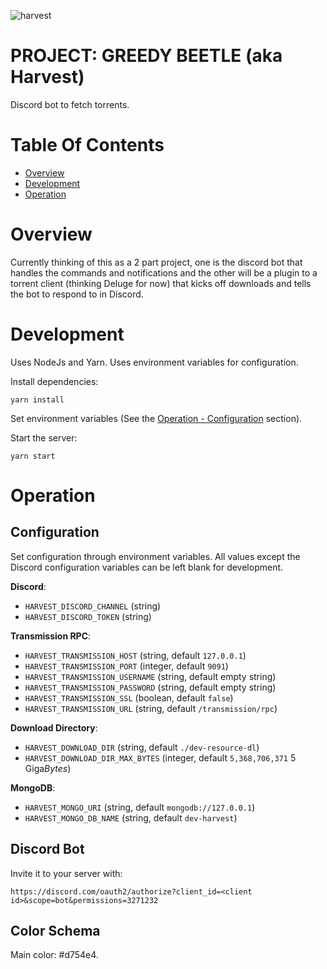 ![harvest](https://static.wikia.nocookie.net/jjba/images/4/4d/Harvest.png/revision/latest?cb=20150523152239)

# PROJECT: GREEDY BEETLE (aka Harvest)
Discord bot to fetch torrents.

# Table Of Contents
- [Overview](#overview)
- [Development](#development)
- [Operation](#operation)

# Overview
Currently thinking of this as a 2 part project, one is the discord bot that 
handles the commands and notifications and the other will be a plugin to a 
torrent client (thinking Deluge for now) that kicks off downloads and tells the 
bot to respond to in Discord.

# Development
Uses NodeJs and Yarn. Uses environment variables for configuration.

Install dependencies:

```
yarn install
```

Set environment variables (See  the [Operation - Configuration](#configuration)
section).

Start the server:

```
yarn start
```

# Operation
## Configuration
Set configuration through environment variables. All values except the Discord 
configuration variables can be left blank for development.

**Discord**:  

- `HARVEST_DISCORD_CHANNEL` (string)
- `HARVEST_DISCORD_TOKEN` (string)

**Transmission RPC**:  

- `HARVEST_TRANSMISSION_HOST` (string, default `127.0.0.1`)
- `HARVEST_TRANSMISSION_PORT` (integer, default `9091`)
- `HARVEST_TRANSMISSION_USERNAME` (string, default empty string)
- `HARVEST_TRANSMISSION_PASSWORD` (string, default empty string)
- `HARVEST_TRANSMISSION_SSL` (boolean, default `false`)
- `HARVEST_TRANSMISSION_URL` (string, default `/transmission/rpc`)

**Download Directory**:  
- `HARVEST_DOWNLOAD_DIR` (string, default `./dev-resource-dl`)
- `HARVEST_DOWNLOAD_DIR_MAX_BYTES` (integer, default `5,368,706,371` 5 Giga*Bytes*)

**MongoDB**:  

- `HARVEST_MONGO_URI` (string, default `mongodb://127.0.0.1`)
- `HARVEST_MONGO_DB_NAME` (string, default `dev-harvest`)

## Discord Bot
Invite it to your server with:

```
https://discord.com/oauth2/authorize?client_id=<client id>&scope=bot&permissions=3271232
```

## Color Schema
Main color: #d754e4.
